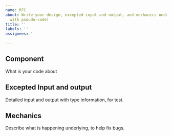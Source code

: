 ```yaml
---
name: RFC
about: Write your design, excepted input and output, and mechanics underlying(better
  with pseudo-code)
title: ''
labels: ''
assignees: ''

---
```


## Component

What is your code about

## Excepted Input and output

Detailed input and output with type information, for test.

## Mechanics

Describe what is happening underlying, to help fix bugs.
